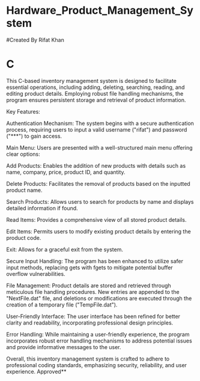 # Hardware_Product_Management_System
#Created By Rifat Khan
# C 
This C-based inventory management system is designed to facilitate essential operations, including adding, deleting, searching, reading, and editing product details. Employing robust file handling mechanisms, the program ensures persistent storage and retrieval of product information.

Key Features:

Authentication Mechanism:
The system begins with a secure authentication process, requiring users to input a valid username ("rifat") and password ("***") to gain access.

Main Menu:
Users are presented with a well-structured main menu offering clear options:

Add Products: Enables the addition of new products with details such as name, company, price, product ID, and quantity.

Delete Products: Facilitates the removal of products based on the inputted product name.

Search Products: Allows users to search for products by name and displays detailed information if found.

Read Items: Provides a comprehensive view of all stored product details.

Edit Items: Permits users to modify existing product details by entering the product code.

Exit: Allows for a graceful exit from the system.

Secure Input Handling:
The program has been enhanced to utilize safer input methods, replacing gets with fgets to mitigate potential buffer overflow vulnerabilities.

File Management:
Product details are stored and retrieved through meticulous file handling procedures. New entries are appended to the "NextFile.dat" file, and deletions or modifications are executed through the creation of a temporary file ("TempFile.dat").

User-Friendly Interface:
The user interface has been refined for better clarity and readability, incorporating professional design principles.

Error Handling:
While maintaining a user-friendly experience, the program incorporates robust error handling mechanisms to address potential issues and provide informative messages to the user.

Overall, this inventory management system is crafted to adhere to professional coding standards, emphasizing security, reliability, and user experience.
Approved**

